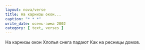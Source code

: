 ```yaml
---
layout: nova/verse
title: На карнизы окон...
caption: "* * *"
write_date: осень-зима 2002
category: [ text, verses ]
---
```

На карнизы окон
Хлопья снега падают
Как на ресницы домов.

